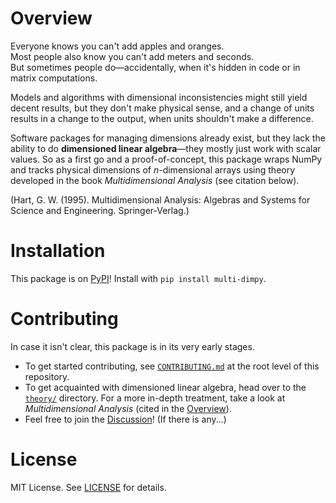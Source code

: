 # Overview
Everyone knows you can't add apples and oranges.<br>
Most people also know you can't add meters and seconds.<br>
But sometimes people do—accidentally, when it's hidden in code or in matrix computations.

Models and algorithms with dimensional inconsistencies might still yield decent results, but they don't make physical sense, and a change of units results in a change to the output, when units shouldn't make a difference.

Software packages for managing dimensions already exist, but they lack the ability to do **dimensioned linear algebra**—they mostly just work with scalar values.
So as a first go and a proof-of-concept, this package wraps NumPy and tracks physical dimensions of $n$-dimensional arrays using theory developed in the book *Multidimensional Analysis* (see citation below).

(Hart, G. W. (1995). Multidimensional Analysis: Algebras and Systems for Science and Engineering. Springer-Verlag.)

# Installation

This package is on [PyPI](https://pypi.org/project/multi-dimpy/)!
Install with `pip install multi-dimpy`.

# Contributing

In case it isn't clear, this package is in its very early stages.
- To get started contributing, see [`CONTRIBUTING.md`](CONTRIBUTING.md) at the root level of this repository.
- To get acquainted with dimensioned linear algebra, head over to the [`theory/`](theory/) directory.
For a more in-depth treatment, take a look at *Multidimensional Analysis* (cited in the [Overview](#overview)).
- Feel free to join the [Discussion](https://github.com/schilln/multi-dimpy/discussions)! (If there is any...)

# License

MIT License.
See [LICENSE](LICENSE) for details.
